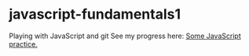 # javascript-fundamentals1
Playing with JavaScript and git
See my progress here: <a href="https://TYLPHE.github.io/javascript-fundamentals1/" rel="nofollow">Some JavaScript practice.</a>
